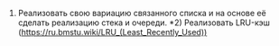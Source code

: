 1) Реализовать свою вариацию связанного списка и на основе её сделать реализацию стека и очереди.
*2) Реализовать LRU-кэш (https://ru.bmstu.wiki/LRU_(Least_Recently_Used))